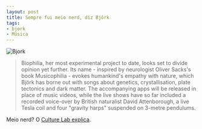 ```yaml
---
layout: post
title: Sempre fui meio nerd, diz Björk
tags:
- bjork
- Música
---
```


![Bjork](http://www.caosordenado.com/wp-content/uploads/2011/09/Bjork.jpg)

> Biophilia, her most experimental project to date, looks set to divide opinion yet further. Its name - inspired by neurologist Oliver Sacks's book Musicophilia - evokes humankind's empathy with nature, which Björk has borne out with songs about genetics, crystallisation, plate tectonics and dark matter. The accompanying apps will be released in place of music videos, while the live shows have so far included a recorded voice-over by British naturalist David Attenborough, a live Tesla coil and four "gravity harps" suspended on 3-metre pendulums.

Meio nerd? O [Culture Lab explica](http://www.newscientist.com/blogs/culturelab/2011/09/bjork-i-was-always-a-bit-of-a-nerd.html).
